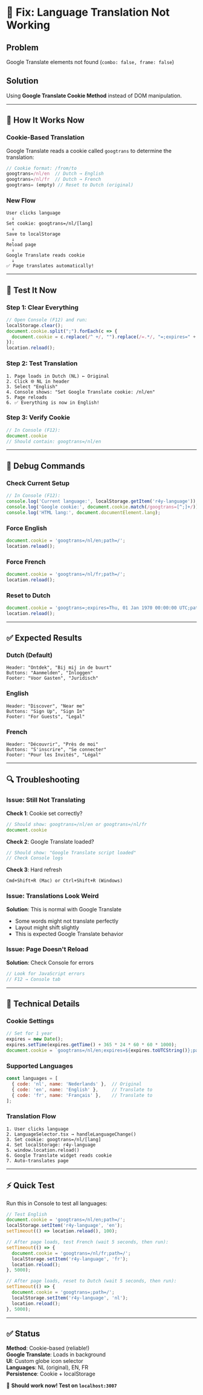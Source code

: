 # 🔧 Fix: Language Translation Not Working

## Problem
Google Translate elements not found (`combo: false, frame: false`)

## Solution
Using **Google Translate Cookie Method** instead of DOM manipulation.

---

## 🍪 How It Works Now

### Cookie-Based Translation
Google Translate reads a cookie called `googtrans` to determine the translation:

```javascript
// Cookie format: /from/to
googtrans=/nl/en  // Dutch → English
googtrans=/nl/fr  // Dutch → French
googtrans= (empty) // Reset to Dutch (original)
```

### New Flow
```
User clicks language
  ↓
Set cookie: googtrans=/nl/[lang]
  ↓
Save to localStorage
  ↓
Reload page
  ↓
Google Translate reads cookie
  ↓
✅ Page translates automatically!
```

---

## 🚀 Test It Now

### Step 1: Clear Everything
```javascript
// Open Console (F12) and run:
localStorage.clear();
document.cookie.split(";").forEach(c => {
  document.cookie = c.replace(/^ +/, "").replace(/=.*/, "=;expires=" + new Date().toUTCString() + ";path=/");
});
location.reload();
```

### Step 2: Test Translation
```
1. Page loads in Dutch (NL) ← Original
2. Click 🌐 NL in header
3. Select "English"
4. Console shows: "Set Google Translate cookie: /nl/en"
5. Page reloads
6. ✅ Everything is now in English!
```

### Step 3: Verify Cookie
```javascript
// In Console (F12):
document.cookie
// Should contain: googtrans=/nl/en
```

---

## 🐛 Debug Commands

### Check Current Setup
```javascript
// In Console (F12):
console.log('Current language:', localStorage.getItem('r4y-language'));
console.log('Google cookie:', document.cookie.match(/googtrans=[^;]+/));
console.log('HTML lang:', document.documentElement.lang);
```

### Force English
```javascript
document.cookie = 'googtrans=/nl/en;path=/';
location.reload();
```

### Force French
```javascript
document.cookie = 'googtrans=/nl/fr;path=/';
location.reload();
```

### Reset to Dutch
```javascript
document.cookie = 'googtrans=;expires=Thu, 01 Jan 1970 00:00:00 UTC;path=/;';
location.reload();
```

---

## ✅ Expected Results

### Dutch (Default)
```
Header: "Ontdek", "Bij mij in de buurt"
Buttons: "Aanmelden", "Inloggen"
Footer: "Voor Gasten", "Juridisch"
```

### English
```
Header: "Discover", "Near me"
Buttons: "Sign Up", "Sign In"
Footer: "For Guests", "Legal"
```

### French
```
Header: "Découvrir", "Près de moi"
Buttons: "S'inscrire", "Se connecter"
Footer: "Pour les Invités", "Légal"
```

---

## 🔍 Troubleshooting

### Issue: Still Not Translating

**Check 1**: Cookie set correctly?
```javascript
// Should show: googtrans=/nl/en or googtrans=/nl/fr
document.cookie
```

**Check 2**: Google Translate loaded?
```javascript
// Should show: "Google Translate script loaded"
// Check Console logs
```

**Check 3**: Hard refresh
```
Cmd+Shift+R (Mac) or Ctrl+Shift+R (Windows)
```

### Issue: Translations Look Weird

**Solution**: This is normal with Google Translate
- Some words might not translate perfectly
- Layout might shift slightly
- This is expected Google Translate behavior

### Issue: Page Doesn't Reload

**Solution**: Check Console for errors
```javascript
// Look for JavaScript errors
// F12 → Console tab
```

---

## 📝 Technical Details

### Cookie Settings
```javascript
// Set for 1 year
expires = new Date();
expires.setTime(expires.getTime() + 365 * 24 * 60 * 60 * 1000);
document.cookie = `googtrans=/nl/en;expires=${expires.toUTCString()};path=/`;
```

### Supported Languages
```javascript
const languages = [
  { code: 'nl', name: 'Nederlands' },  // Original
  { code: 'en', name: 'English' },     // Translate to
  { code: 'fr', name: 'Français' },    // Translate to
];
```

### Translation Flow
```
1. User clicks language
2. LanguageSelector.tsx → handleLanguageChange()
3. Set cookie: googtrans=/nl/[lang]
4. Set localStorage: r4y-language
5. window.location.reload()
6. Google Translate widget reads cookie
7. Auto-translates page
```

---

## ⚡ Quick Test

Run this in Console to test all languages:

```javascript
// Test English
document.cookie = 'googtrans=/nl/en;path=/';
localStorage.setItem('r4y-language', 'en');
setTimeout(() => location.reload(), 100);

// After page loads, test French (wait 5 seconds, then run):
setTimeout(() => {
  document.cookie = 'googtrans=/nl/fr;path=/';
  localStorage.setItem('r4y-language', 'fr');
  location.reload();
}, 5000);

// After page loads, reset to Dutch (wait 5 seconds, then run):
setTimeout(() => {
  document.cookie = 'googtrans=;path=/';
  localStorage.setItem('r4y-language', 'nl');
  location.reload();
}, 5000);
```

---

## ✅ Status

**Method**: Cookie-based (reliable!)  
**Google Translate**: Loads in background  
**UI**: Custom globe icon selector  
**Languages**: NL (original), EN, FR  
**Persistence**: Cookie + localStorage  

🎉 **Should work now! Test on `localhost:3007`**

